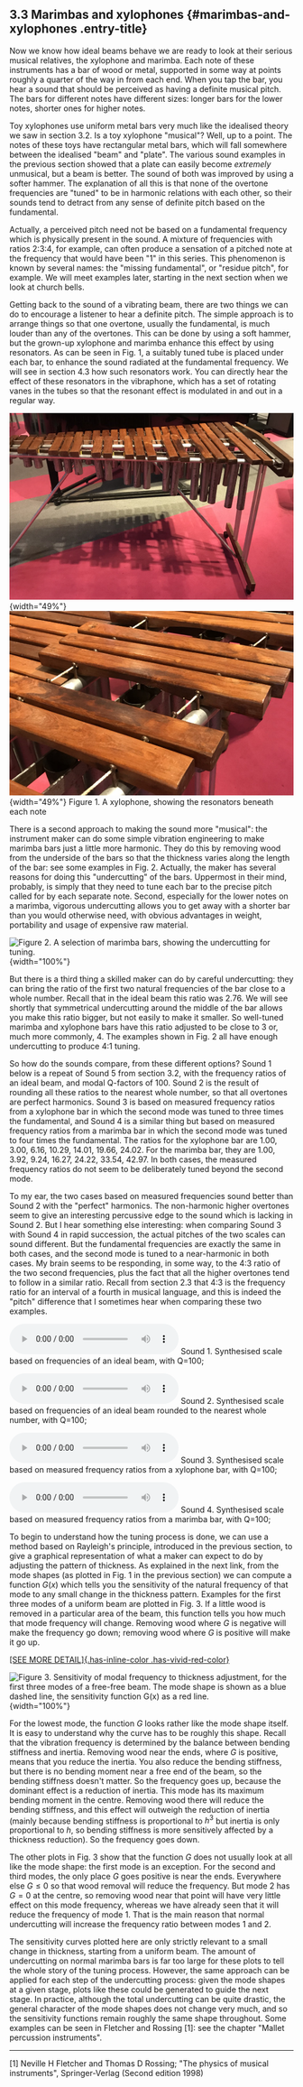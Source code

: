 ## 3.3 Marimbas and xylophones {#marimbas-and-xylophones .entry-title}



Now we know how ideal beams behave we are ready to look at their serious
musical relatives, the xylophone and marimba. Each note of these
instruments has a bar of wood or metal, supported in some way at points
roughly a quarter of the way in from each end. When you tap the bar, you
hear a sound that should be perceived as having a definite musical
pitch. The bars for different notes have different sizes: longer bars
for the lower notes, shorter ones for higher notes.

Toy xylophones use uniform metal bars very much like the idealised
theory we saw in section 3.2. Is a toy xylophone "musical"? Well, up to
a point. The notes of these toys have rectangular metal bars, which will
fall somewhere between the idealised "beam" and "plate". The various
sound examples in the previous section showed that a plate can easily
become *extremely* unmusical, but a beam is better. The sound of both
was improved by using a softer hammer. The explanation of all this is
that none of the overtone frequencies are "tuned" to be in harmonic
relations with each other, so their sounds tend to detract from any
sense of definite pitch based on the fundamental.

Actually, a perceived pitch need not be based on a fundamental frequency
which is physically present in the sound. A mixture of frequencies with
ratios 2:3:4, for example, can often produce a sensation of a pitched
note at the frequency that would have been "1" in this series. This
phenomenon is known by several names: the "missing fundamental", or
"residue pitch", for example. We will meet examples later, starting in
the next section when we look at church bells.

Getting back to the sound of a vibrating beam, there are two things we
can do to encourage a listener to hear a definite pitch. The simple
approach is to arrange things so that one overtone, usually the
fundamental, is much louder than any of the overtones. This can be done
by using a soft hammer, but the grown-up xylophone and marimba enhance
this effect by using resonators. As can be seen in Fig. 1, a suitably
tuned tube is placed under each bar, to enhance the sound radiated at
the fundamental frequency. We will see in section 4.3 how such
resonators work. You can directly hear the effect of these resonators in
the vibraphone, which has a set of rotating vanes in the tubes so that
the resonant effect is modulated in and out in a regular way.

![](uploads/2020/10/Xylophone_2.jpg){width="49%"}
![](uploads/2020/10/Xylophone_1.jpg){width="49%"}
Figure 1. A xylophone, showing the resonators beneath each note

There is a second approach to making the sound more "musical": the
instrument maker can do some simple vibration engineering to make
marimba bars just a little more harmonic. They do this by removing wood
from the underside of the bars so that the thickness varies along the
length of the bar: see some examples in Fig. 2. Actually, the maker has
several reasons for doing this "undercutting" of the bars. Uppermost in
their mind, probably, is simply that they need to tune each bar to the
precise pitch called for by each separate note. Second, especially for
the lower notes on a marimba, vigorous undercutting allows you to get
away with a shorter bar than you would otherwise need, with obvious
advantages in weight, portability and usage of expensive raw material.

![Figure 2. A selection of marimba bars, showing the undercutting for
tuning.](uploads/2020/09/Marimba_bars.jpg){width="100%"}

But there is a third thing a skilled maker can do by careful
undercutting: they can bring the ratio of the first two natural
frequencies of the bar close to a whole number. Recall that in the ideal
beam this ratio was 2.76. We will see shortly that symmetrical
undercutting around the middle of the bar allows you make this ratio
bigger, but not easily to make it smaller. So well-tuned marimba and
xylophone bars have this ratio adjusted to be close to 3 or, much more
commonly, 4. The examples shown in Fig. 2 all have enough undercutting
to produce 4:1 tuning.

So how do the sounds compare, from these different options? Sound 1
below is a repeat of Sound 5 from section 3.2, with the frequency ratios
of an ideal beam, and modal Q-factors of 100. Sound 2 is the result of
rounding all these ratios to the nearest whole number, so that all
overtones are perfect harmonics. Sound 3 is based on measured frequency
ratios from a xylophone bar in which the second mode was tuned to three
times the fundamental, and Sound 4 is a similar thing but based on
measured frequency ratios from a marimba bar in which the second mode
was tuned to four times the fundamental. The ratios for the xylophone
bar are 1.00, 3.00, 6.16, 10.29, 14.01, 19.66, 24.02. For the marimba
bar, they are 1.00, 3.92, 9.24, 16.27, 24.22, 33.54, 42.97. In both
cases, the measured frequency ratios do not seem to be deliberately
tuned beyond the second mode.

To my ear, the two cases based on measured frequencies sound better than
Sound 2 with the "perfect" harmonics. The non-harmonic higher overtones
seem to give an interesting percussive edge to the sound which is
lacking in Sound 2. But I hear something else interesting: when
comparing Sound 3 with Sound 4 in rapid succession, the actual pitches
of the two scales can sound different. But the fundamental frequencies
are exactly the same in both cases, and the second mode is tuned to a
near-harmonic in both cases. My brain seems to be responding, in some
way, to the 4:3 ratio of the two second frequencies, plus the fact that
all the higher overtones tend to follow in a similar ratio. Recall from
section 2.3 that 4:3 is the frequency ratio for an interval of a fourth
in musical language, and this is indeed the "pitch" difference that I
sometimes hear when comparing these two examples.


<audio controls="" src="uploads/2020/09/synthout_beam_Q100_1-1.mp3"></audio>
Sound 1. Synthesised scale based on frequencies of an ideal beam, with
Q=100;

<audio controls="" src="uploads/2020/09/synthout_beam_tweaked_Q100_1.mp3"></audio>
Sound 2. Synthesised scale based on frequencies of an ideal beam rounded
to the nearest whole number, with Q=100;

<audio controls="" src="uploads/2020/09/synthout_xylophone_Q100_1.mp3"></audio>
Sound 3. Synthesised scale based on measured frequency ratios from a
xylophone bar, with Q=100;

<audio controls="" src="uploads/2020/09/synthout_marimba_Q100_1.mp3"></audio>
Sound 4. Synthesised scale based on measured frequency ratios from a
marimba bar, with Q=100;

To begin to understand how the tuning process is done, we can use a
method based on Rayleigh's principle, introduced in the previous
section, to give a graphical representation of what a maker can expect
to do by adjusting the pattern of thickness. As explained in the next
link, from the mode shapes (as plotted in Fig. 1 in the previous
section) we can compute a function $G(x)$ which tells you the
sensitivity of the natural frequency of that mode to any small change in
the thickness pattern. Examples for the first three modes of a uniform
beam are plotted in Fig. 3. If a little wood is removed in a particular
area of the beam, this function tells you how much that mode frequency
will change. Removing wood where $G$ is negative will make the
frequency go down; removing wood where $G$ is positive will make it go
up.

[[SEE MORE DETAIL]{.has-inline-color
.has-vivid-red-color}](#rayleighs-principle-and-tuning-a-marimba-bar/)

![Figure 3. Sensitivity of modal frequency to thickness adjustment, for
the first three modes of a free-free beam. The mode shape is shown as a
blue dashed line, the sensitivity function $G(x)$ as a red
line.](uploads/2020/09/beam_pert_plot-1-1024x768.jpg){width="100%"}

For the lowest mode, the function $G$ looks rather like the mode shape
itself. It is easy to understand why the curve has to be roughly this
shape. Recall that the vibration frequency is determined by the balance
between bending stiffness and inertia. Removing wood near the ends,
where $G$ is positive, means that you reduce the inertia. You also
reduce the bending stiffness, but there is no bending moment near a free
end of the beam, so the bending stiffness doesn't matter. So the
frequency goes up, because the dominant effect is a reduction of
inertia. This mode has its maximum bending moment in the centre.
Removing wood there will reduce the bending stiffness, and this effect
will outweigh the reduction of inertia (mainly because bending stiffness
is proportional to $h^3$ but inertia is only proportional to $h$,
so bending stiffness is more sensitively affected by a thickness
reduction). So the frequency goes down.

The other plots in Fig. 3 show that the function $G$ does not usually
look at all like the mode shape: the first mode is an exception. For the
second and third modes, the only place $G$ goes positive is near the
ends. Everywhere else $G \le 0$ so that wood removal will reduce the
frequency. But mode 2 has $G=0$ at the centre, so removing wood near
that point will have very little effect on this mode frequency, whereas
we have already seen that it will reduce the frequency of mode 1. That
is the main reason that normal undercutting will increase the frequency
ratio between modes 1 and 2.

The sensitivity curves plotted here are only strictly relevant to a
small change in thickness, starting from a uniform beam. The amount of
undercutting on normal marimba bars is far too large for these plots to
tell the whole story of the tuning process. However, the same approach
can be applied for each step of the undercutting process: given the mode
shapes at a given stage, plots like these could be generated to guide
the next stage. In practice, although the total undercutting can be
quite drastic, the general character of the mode shapes does not change
very much, and so the sensitivity functions remain roughly the same
shape throughout. Some examples can be seen in Fletcher and Rossing
\[1\]: see the chapter "Mallet percussion instruments".



------------------------------------------------------------------------

\[1\] Neville H Fletcher and Thomas D Rossing; "The physics of musical
instruments", Springer-Verlag (Second edition 1998)
